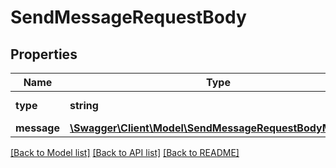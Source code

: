 # SendMessageRequestBody

## Properties
Name | Type | Description | Notes
------------ | ------------- | ------------- | -------------
**type** | **string** | Тип сообщения | [optional] 
**message** | [**\Swagger\Client\Model\SendMessageRequestBodyMessage**](SendMessageRequestBodyMessage.md) |  | [optional] 

[[Back to Model list]](../../README.md#documentation-for-models) [[Back to API list]](../../README.md#documentation-for-api-endpoints) [[Back to README]](../../README.md)

